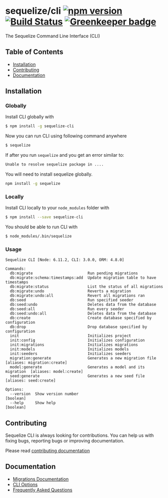 # sequelize/cli [![npm version](https://badge.fury.io/js/sequelize-cli.svg)](https://badge.fury.io/js/sequelize-cli) [![Build Status](https://travis-ci.org/sequelize/cli.svg?branch=master)](https://travis-ci.org/sequelize/cli) [![Greenkeeper badge](https://badges.greenkeeper.io/sequelize/cli.svg)](https://greenkeeper.io/)

The Sequelize Command Line Interface (CLI)

## Table of Contents
- [Installation](#installation)
- [Contributing](#contributing)
- [Documentation](#documentation)

## Installation

### Globally
Install CLI globally with

```bash
$ npm install -g sequelize-cli
```

Now you can run CLI using following command anywhere

```bash
$ sequelize
```

If after you run `sequelize` and you get an error similar to:
```bash
Unable to resolve sequelize package in ....
```
You will need to install sequelize globally.
```bash
npm install -g sequelize
```


### Locally
Install CLI locally to your `node_modules` folder with

```bash
$ npm install --save sequelize-cli
```

You should be able to run CLI with

```bash
$ node_modules/.bin/sequelize
```

### Usage
```
Sequelize CLI [Node: 6.11.2, CLI: 3.0.0, ORM: 4.8.0]

Commands:
  db:migrate                        Run pending migrations
  db:migrate:schema:timestamps:add  Update migration table to have timestamps
  db:migrate:status                 List the status of all migrations
  db:migrate:undo                   Reverts a migration
  db:migrate:undo:all               Revert all migrations ran
  db:seed                           Run specified seeder
  db:seed:undo                      Deletes data from the database
  db:seed:all                       Run every seeder
  db:seed:undo:all                  Deletes data from the database
  db:create                         Create database specified by configuration
  db:drop                           Drop database specified by configuration
  init                              Initializes project
  init:config                       Initializes configuration
  init:migrations                   Initializes migrations
  init:models                       Initializes models
  init:seeders                      Initializes seeders
  migration:generate                Generates a new migration file       [aliases: migration:create]
  model:generate                    Generates a model and its migration  [aliases: model:create]
  seed:generate                     Generates a new seed file            [aliases: seed:create]

Options:
  --version  Show version number                                         [boolean]
  --help     Show help                                                   [boolean]
```

## Contributing

Sequelize CLI is always looking for contributions. You can help us with fixing bugs, reporting bugs or improving documentation.

Please read [contributing documentation](CONTRIBUTING.md)

## Documentation

- [Migrations Documentation](http://docs.sequelizejs.com/manual/tutorial/migrations.html)
- [CLI Options](docs/README.md)
- [Frequently Asked Questions](docs/FAQ.md)
